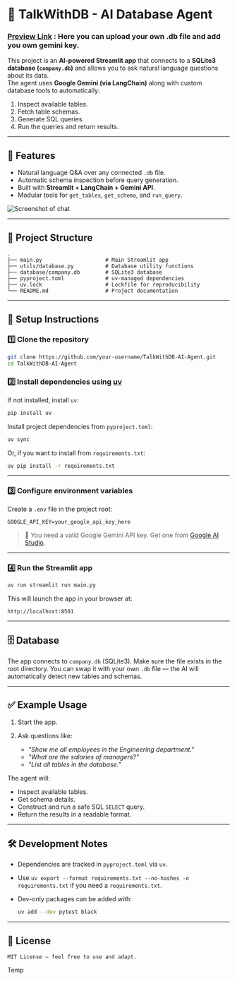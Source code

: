 
# 🧠 TalkWithDB -  AI Database Agent

###  [Preview Link](https://talkwithdb.streamlit.app/) : Here you can upload your own .db file and add you own gemini key.

This project is an **AI-powered Streamlit app** that connects to a **SQLite3 database (`company.db`)** and allows you to ask natural language questions about its data.  
The agent uses **Google Gemini (via LangChain)** along with custom database tools to automatically:
1. Inspect available tables.
2. Fetch table schemas.
3. Generate SQL queries.
4. Run the queries and return results.

---

## 🚀 Features
- Natural language Q&A over any connected `.db` file.
- Automatic schema inspection before query generation.
- Built with **Streamlit + LangChain + Gemini API**.
- Modular tools for `get_tables`, `get_schema`, and `run_query`.

![Screenshot of chat](https://github.com/user-attachments/assets/4364b7d9-2a5c-4c7c-9f7d-b9ff8ceef3fb)

---

## 📂 Project Structure
````
.
├── main.py                    # Main Streamlit app
├── utils/database.py          # Database utility functions
├── database/company.db        # SQLite3 database
├── pyproject.toml             # uv-managed dependencies
├── uv.lock                    # Lockfile for reproducibility
└── README.md                  # Project documentation

````

---

## 🔧 Setup Instructions

### 1️⃣ Clone the repository
```bash
git clone https://github.com/your-username/TalkWithDB-AI-Agent.git
cd TalkWithDB-AI-Agent
````

### 2️⃣ Install dependencies using [uv](https://github.com/astral-sh/uv)

If not installed, install `uv`:

```bash
pip install uv
```

Install project dependencies from `pyproject.toml`:

```bash
uv sync
```

Or, if you want to install from `requirements.txt`:

```bash
uv pip install -r requirements.txt
```

---

### 3️⃣ Configure environment variables

Create a `.env` file in the project root:

```env
GOOGLE_API_KEY=your_google_api_key_here
```

> 🔑 You need a valid Google Gemini API key.
> Get one from [Google AI Studio](https://aistudio.google.com/).

---

### 4️⃣ Run the Streamlit app

```bash
uv run streamlit run main.py
```

This will launch the app in your browser at:

```
http://localhost:8501
```

---

## 🗄️ Database

The app connects to `company.db` (SQLite3).
Make sure the file exists in the root directory.
You can swap it with your own `.db` file — the AI will automatically detect new tables and schemas.

---

## ✅ Example Usage

1. Start the app.
2. Ask questions like:

   * *"Show me all employees in the Engineering department."*
   * *"What are the salaries of managers?"*
   * *"List all tables in the database."*

The agent will:

* Inspect available tables.
* Get schema details.
* Construct and run a safe SQL `SELECT` query.
* Return the results in a readable format.

---

## 🛠️ Development Notes

* Dependencies are tracked in `pyproject.toml` via `uv`.
* Use `uv export --format requirements.txt --no-hashes -o requirements.txt` if you need a `requirements.txt`.
* Dev-only packages can be added with:

  ```bash
  uv add --dev pytest black
  ```

---

## 📜 License

`
MIT License – feel free to use and adapt.
`

Temp

